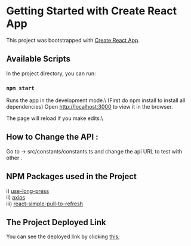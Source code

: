 # Getting Started with Create React App

This project was bootstrapped with [Create React App](https://github.com/facebook/create-react-app).

## Available Scripts

In the project directory, you can run:

### `npm start`

Runs the app in the development mode.\ (First do npm install to install all dependencies)
Open [http://localhost:3000](http://localhost:3000) to view it in the browser.

The page will reload if you make edits.\

## How to Change the API : 

Go to -> src/constants/constants.ts and change the api URL to test with other .

## NPM Packages used in the Project
i) [use-long-press](https://www.npmjs.com/package/axios)<br/>
ii) [axios](https://www.npmjs.com/package/react-simple-pull-to-refresh)<br/>
iii) [react-simple-pull-to-refresh](https://www.npmjs.com/package/use-long-press)<br/>


## The Project Deployed Link
You can see the deployed link by clicking [this]();